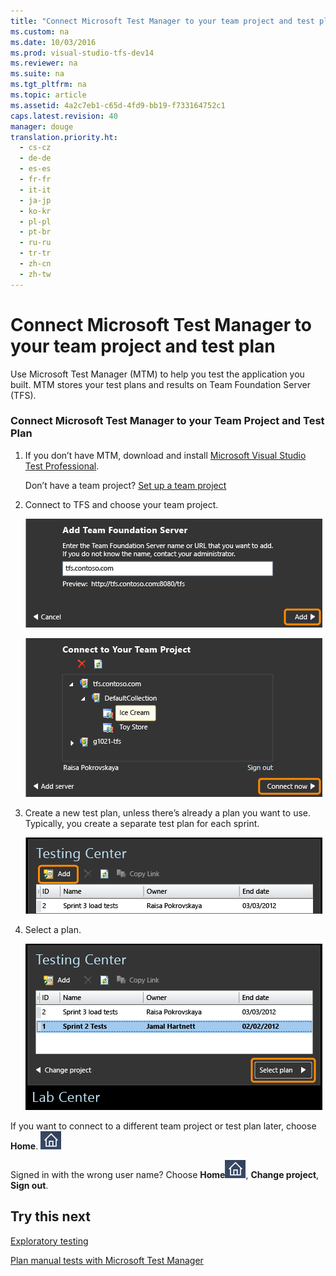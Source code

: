 ```yaml
---
title: "Connect Microsoft Test Manager to your team project and test plan"
ms.custom: na
ms.date: 10/03/2016
ms.prod: visual-studio-tfs-dev14
ms.reviewer: na
ms.suite: na
ms.tgt_pltfrm: na
ms.topic: article
ms.assetid: 4a2c7eb1-c65d-4fd9-bb19-f733164752c1
caps.latest.revision: 40
manager: douge
translation.priority.ht: 
  - cs-cz
  - de-de
  - es-es
  - fr-fr
  - it-it
  - ja-jp
  - ko-kr
  - pl-pl
  - pt-br
  - ru-ru
  - tr-tr
  - zh-cn
  - zh-tw
---
```

# Connect Microsoft Test Manager to your team project and test plan
Use Microsoft Test Manager (MTM) to help you test the application you built. MTM stores your test plans and results on Team Foundation Server (TFS).  
  
### Connect Microsoft Test Manager to your Team Project and Test Plan  
  
1.  If you don’t have MTM, download and install [Microsoft Visual Studio Test Professional](http://www.microsoft.com/visualstudio/eng/downloads).  
  
     Don’t have a team project? [Set up a team project](assetId:///2fee2b45-55f1-4b7c-ab10-8be80eb283f1)  
  
2.  Connect to TFS and choose your team project.  
  
     ![Enter the name of a Team Foundation server.](../dv_TeamTestALM/media/ALMT_connect1.png "ALMT_connect1")  
  
     ![Expand the server name and choose a project.](../dv_TeamTestALM/media/ALMT_connect2.png "ALMT_connect2")  
  
3.  Create a new test plan, unless there’s already a plan you want to use. Typically, you create a separate test plan for each sprint.  
  
     ![Add a new test plan.](../dv_TeamTestALM/media/ALMT_connect4.png "ALMT_connect4")  
  
4.  Select a plan.  
  
     ![Select an existing plan, or choose Add.](../dv_TeamTestALM/media/ALMT_connect3.png "ALMT_connect3")  
  
 If you want to connect to a different team project or test plan later, choose **Home**. ![Home button in Microsoft Test Manager](../dv_TeamTestALM/media/MTM_homeIcon.png "MTM_homeIcon")  
  
 Signed in with the wrong user name? Choose **Home**![Home button in Microsoft Test Manager](../dv_TeamTestALM/media/MTM_homeIcon.png "MTM_homeIcon"), **Change project**, **Sign out**.  
  
## Try this next  
 [Exploratory testing](../dv_TeamTestALM/Exploratory-testing-using-Microsoft-Test-Manager.md)  
  
 [Plan manual tests with Microsoft Test Manager](../dv_TeamTestALM/Plan-manual-tests-with-Microsoft-Test-Manager.md)